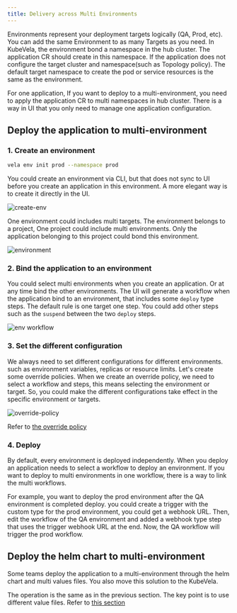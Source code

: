 ```yaml
---
title: Delivery across Multi Environments
---
```


Environments represent your deployment targets logically (QA, Prod, etc). You can add the same Environment to as many Targets as you need.
In KubeVela, the environment bond a namespace in the hub cluster. The application CR should create in this namespace. If the application does not configure the target cluster and namespace(such as Topology policy). The default target namespace to create the pod or service resources is the same as the environment.

For one application, If you want to deploy to a multi-environment, you need to apply the application CR to multi namespaces in hub cluster. There is a way in UI that you only need to manage one application configuration.

## Deploy the application to multi-environment

### 1. Create an environment

```bash
vela env init prod --namespace prod
```

You could create an environment via CLI, but that does not sync to UI before you create an application in this environment. A more elegant way is to create it directly in the UI.

![create-env](https://static.kubevela.net/images/1.5/create-env.jpg)

One environment could includes multi targets. The environment belongs to a project, One project could include multi environments. Only the application belonging to this project could bond this environment.

![environment](https://static.kubevela.net/images/1.5/environment.jpg)

### 2. Bind the application to an environment

You could select multi environments when you create an application. Or at any time bind the other environments. The UI will generate a workflow when the application bind to an environment, that includes some `deploy` type steps. The default rule is one target one step. You could add other steps such as the `suspend` between the two `deploy` steps.

![env workflow](https://static.kubevela.net/images/1.5/env-workflow.jpg)

### 3. Set the different configuration

We always need to set different configurations for different environments. such as environment variables, replicas or resource limits. Let's create some override policies. When we create an override policy, we need to select a workflow and steps, this means selecting the environment or target. So, you could make the different configurations take effect in the specific environment or targets.

![override-policy](https://static.kubevela.net/images/1.5/override-policy.jpg)

Refer to [the override policy](../end-user/policies/references#override)

### 4. Deploy

By default, every environment is deployed independently. When you deploy an application needs to select a workflow to deploy an environment. If you want to deploy to multi environments in one workflow, there is a way to link the multi workflows.

For example, you want to deploy the prod environment after the QA environment is completed deploy. you could create a trigger with the custom type for the prod environment, you could get a webhook URL. Then, edit the workflow of the QA environment and added a webhook type step that uses the trigger webhook URL at the end. Now, the QA workflow will trigger the prod workflow.

## Deploy the helm chart to multi-environment

Some teams deploy the application to a multi-environment through the helm chart and multi values files. You also move this solution to the KubeVela.

The operation is the same as in the previous section. The key point is to use different value files. Refer to [this section](./helm#specify-different-value-file)